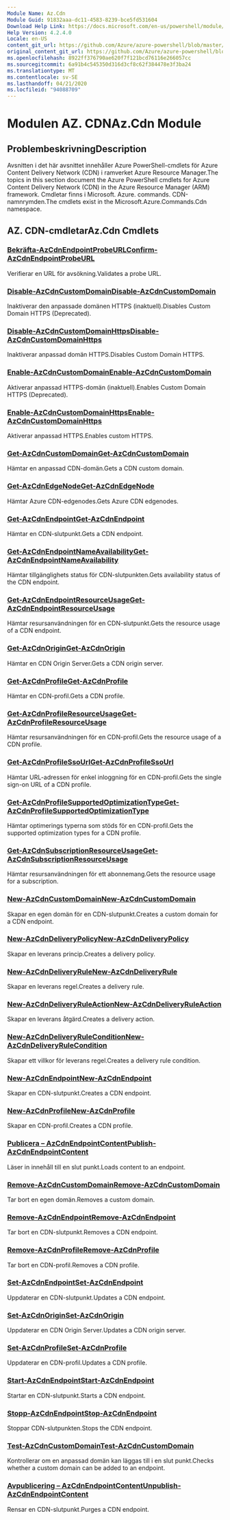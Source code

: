 ```yaml
---
Module Name: Az.Cdn
Module Guid: 91832aaa-dc11-4583-8239-bce5fd531604
Download Help Link: https://docs.microsoft.com/en-us/powershell/module/az.cdn
Help Version: 4.2.4.0
Locale: en-US
content_git_url: https://github.com/Azure/azure-powershell/blob/master/src/Cdn/Cdn/help/Az.Cdn.md
original_content_git_url: https://github.com/Azure/azure-powershell/blob/master/src/Cdn/Cdn/help/Az.Cdn.md
ms.openlocfilehash: 8922ff376790ae620f7f121bcd76116e266057cc
ms.sourcegitcommit: 6a91b4c545350d316d3cf8c62f384478e3f3ba24
ms.translationtype: MT
ms.contentlocale: sv-SE
ms.lasthandoff: 04/21/2020
ms.locfileid: "94088709"
---
```

# <span data-ttu-id="25d04-101">Modulen AZ. CDN</span><span class="sxs-lookup"><span data-stu-id="25d04-101">Az.Cdn Module</span></span>
## <span data-ttu-id="25d04-102">Problembeskrivning</span><span class="sxs-lookup"><span data-stu-id="25d04-102">Description</span></span>
<span data-ttu-id="25d04-103">Avsnitten i det här avsnittet innehåller Azure PowerShell-cmdlets för Azure Content Delivery Network (CDN) i ramverket Azure Resource Manager.</span><span class="sxs-lookup"><span data-stu-id="25d04-103">The topics in this section document the Azure PowerShell cmdlets for Azure Content Delivery Network (CDN) in the Azure Resource Manager (ARM) framework.</span></span> <span data-ttu-id="25d04-104">Cmdletar finns i Microsoft. Azure. commands. CDN-namnrymden.</span><span class="sxs-lookup"><span data-stu-id="25d04-104">The cmdlets exist in the Microsoft.Azure.Commands.Cdn namespace.</span></span>

## <span data-ttu-id="25d04-105">AZ. CDN-cmdletar</span><span class="sxs-lookup"><span data-stu-id="25d04-105">Az.Cdn Cmdlets</span></span>
### [<span data-ttu-id="25d04-106">Bekräfta-AzCdnEndpointProbeURL</span><span class="sxs-lookup"><span data-stu-id="25d04-106">Confirm-AzCdnEndpointProbeURL</span></span>](Confirm-AzCdnEndpointProbeURL.md)
<span data-ttu-id="25d04-107">Verifierar en URL för avsökning.</span><span class="sxs-lookup"><span data-stu-id="25d04-107">Validates a probe URL.</span></span>

### [<span data-ttu-id="25d04-108">Disable-AzCdnCustomDomain</span><span class="sxs-lookup"><span data-stu-id="25d04-108">Disable-AzCdnCustomDomain</span></span>](Disable-AzCdnCustomDomain.md)
<span data-ttu-id="25d04-109">Inaktiverar den anpassade domänen HTTPS (inaktuell).</span><span class="sxs-lookup"><span data-stu-id="25d04-109">Disables Custom Domain HTTPS (Deprecated).</span></span>

### [<span data-ttu-id="25d04-110">Disable-AzCdnCustomDomainHttps</span><span class="sxs-lookup"><span data-stu-id="25d04-110">Disable-AzCdnCustomDomainHttps</span></span>](Disable-AzCdnCustomDomainHttps.md)
<span data-ttu-id="25d04-111">Inaktiverar anpassad domän HTTPS.</span><span class="sxs-lookup"><span data-stu-id="25d04-111">Disables Custom Domain HTTPS.</span></span>

### [<span data-ttu-id="25d04-112">Enable-AzCdnCustomDomain</span><span class="sxs-lookup"><span data-stu-id="25d04-112">Enable-AzCdnCustomDomain</span></span>](Enable-AzCdnCustomDomain.md)
<span data-ttu-id="25d04-113">Aktiverar anpassad HTTPS-domän (inaktuell).</span><span class="sxs-lookup"><span data-stu-id="25d04-113">Enables Custom Domain HTTPS (Deprecated).</span></span>

### [<span data-ttu-id="25d04-114">Enable-AzCdnCustomDomainHttps</span><span class="sxs-lookup"><span data-stu-id="25d04-114">Enable-AzCdnCustomDomainHttps</span></span>](Enable-AzCdnCustomDomainHttps.md)
<span data-ttu-id="25d04-115">Aktiverar anpassad HTTPS.</span><span class="sxs-lookup"><span data-stu-id="25d04-115">Enables custom HTTPS.</span></span>

### [<span data-ttu-id="25d04-116">Get-AzCdnCustomDomain</span><span class="sxs-lookup"><span data-stu-id="25d04-116">Get-AzCdnCustomDomain</span></span>](Get-AzCdnCustomDomain.md)
<span data-ttu-id="25d04-117">Hämtar en anpassad CDN-domän.</span><span class="sxs-lookup"><span data-stu-id="25d04-117">Gets a CDN custom domain.</span></span>

### [<span data-ttu-id="25d04-118">Get-AzCdnEdgeNode</span><span class="sxs-lookup"><span data-stu-id="25d04-118">Get-AzCdnEdgeNode</span></span>](Get-AzCdnEdgeNode.md)
<span data-ttu-id="25d04-119">Hämtar Azure CDN-edgenodes.</span><span class="sxs-lookup"><span data-stu-id="25d04-119">Gets Azure CDN edgenodes.</span></span>

### [<span data-ttu-id="25d04-120">Get-AzCdnEndpoint</span><span class="sxs-lookup"><span data-stu-id="25d04-120">Get-AzCdnEndpoint</span></span>](Get-AzCdnEndpoint.md)
<span data-ttu-id="25d04-121">Hämtar en CDN-slutpunkt.</span><span class="sxs-lookup"><span data-stu-id="25d04-121">Gets a CDN endpoint.</span></span>

### [<span data-ttu-id="25d04-122">Get-AzCdnEndpointNameAvailability</span><span class="sxs-lookup"><span data-stu-id="25d04-122">Get-AzCdnEndpointNameAvailability</span></span>](Get-AzCdnEndpointNameAvailability.md)
<span data-ttu-id="25d04-123">Hämtar tillgänglighets status för CDN-slutpunkten.</span><span class="sxs-lookup"><span data-stu-id="25d04-123">Gets availability status of the CDN endpoint.</span></span>

### [<span data-ttu-id="25d04-124">Get-AzCdnEndpointResourceUsage</span><span class="sxs-lookup"><span data-stu-id="25d04-124">Get-AzCdnEndpointResourceUsage</span></span>](Get-AzCdnEndpointResourceUsage.md)
<span data-ttu-id="25d04-125">Hämtar resursanvändningen för en CDN-slutpunkt.</span><span class="sxs-lookup"><span data-stu-id="25d04-125">Gets the resource usage of a CDN endpoint.</span></span>

### [<span data-ttu-id="25d04-126">Get-AzCdnOrigin</span><span class="sxs-lookup"><span data-stu-id="25d04-126">Get-AzCdnOrigin</span></span>](Get-AzCdnOrigin.md)
<span data-ttu-id="25d04-127">Hämtar en CDN Origin Server.</span><span class="sxs-lookup"><span data-stu-id="25d04-127">Gets a CDN origin server.</span></span>

### [<span data-ttu-id="25d04-128">Get-AzCdnProfile</span><span class="sxs-lookup"><span data-stu-id="25d04-128">Get-AzCdnProfile</span></span>](Get-AzCdnProfile.md)
<span data-ttu-id="25d04-129">Hämtar en CDN-profil.</span><span class="sxs-lookup"><span data-stu-id="25d04-129">Gets a CDN profile.</span></span>

### [<span data-ttu-id="25d04-130">Get-AzCdnProfileResourceUsage</span><span class="sxs-lookup"><span data-stu-id="25d04-130">Get-AzCdnProfileResourceUsage</span></span>](Get-AzCdnProfileResourceUsage.md)
<span data-ttu-id="25d04-131">Hämtar resursanvändningen för en CDN-profil.</span><span class="sxs-lookup"><span data-stu-id="25d04-131">Gets the resource usage of a CDN profile.</span></span>

### [<span data-ttu-id="25d04-132">Get-AzCdnProfileSsoUrl</span><span class="sxs-lookup"><span data-stu-id="25d04-132">Get-AzCdnProfileSsoUrl</span></span>](Get-AzCdnProfileSsoUrl.md)
<span data-ttu-id="25d04-133">Hämtar URL-adressen för enkel inloggning för en CDN-profil.</span><span class="sxs-lookup"><span data-stu-id="25d04-133">Gets the single sign-on URL of a CDN profile.</span></span>

### [<span data-ttu-id="25d04-134">Get-AzCdnProfileSupportedOptimizationType</span><span class="sxs-lookup"><span data-stu-id="25d04-134">Get-AzCdnProfileSupportedOptimizationType</span></span>](Get-AzCdnProfileSupportedOptimizationType.md)
<span data-ttu-id="25d04-135">Hämtar optimerings typerna som stöds för en CDN-profil.</span><span class="sxs-lookup"><span data-stu-id="25d04-135">Gets the supported optimization types for a CDN profile.</span></span>

### [<span data-ttu-id="25d04-136">Get-AzCdnSubscriptionResourceUsage</span><span class="sxs-lookup"><span data-stu-id="25d04-136">Get-AzCdnSubscriptionResourceUsage</span></span>](Get-AzCdnSubscriptionResourceUsage.md)
<span data-ttu-id="25d04-137">Hämtar resursanvändningen för ett abonnemang.</span><span class="sxs-lookup"><span data-stu-id="25d04-137">Gets the resource usage for a subscription.</span></span>

### [<span data-ttu-id="25d04-138">New-AzCdnCustomDomain</span><span class="sxs-lookup"><span data-stu-id="25d04-138">New-AzCdnCustomDomain</span></span>](New-AzCdnCustomDomain.md)
<span data-ttu-id="25d04-139">Skapar en egen domän för en CDN-slutpunkt.</span><span class="sxs-lookup"><span data-stu-id="25d04-139">Creates a custom domain for a CDN endpoint.</span></span>

### [<span data-ttu-id="25d04-140">New-AzCdnDeliveryPolicy</span><span class="sxs-lookup"><span data-stu-id="25d04-140">New-AzCdnDeliveryPolicy</span></span>](New-AzCdnDeliveryPolicy.md)
<span data-ttu-id="25d04-141">Skapar en leverans princip.</span><span class="sxs-lookup"><span data-stu-id="25d04-141">Creates a delivery policy.</span></span>

### [<span data-ttu-id="25d04-142">New-AzCdnDeliveryRule</span><span class="sxs-lookup"><span data-stu-id="25d04-142">New-AzCdnDeliveryRule</span></span>](New-AzCdnDeliveryRule.md)
<span data-ttu-id="25d04-143">Skapar en leverans regel.</span><span class="sxs-lookup"><span data-stu-id="25d04-143">Creates a delivery rule.</span></span>

### [<span data-ttu-id="25d04-144">New-AzCdnDeliveryRuleAction</span><span class="sxs-lookup"><span data-stu-id="25d04-144">New-AzCdnDeliveryRuleAction</span></span>](New-AzCdnDeliveryRuleAction.md)
<span data-ttu-id="25d04-145">Skapar en leverans åtgärd.</span><span class="sxs-lookup"><span data-stu-id="25d04-145">Creates a delivery action.</span></span>

### [<span data-ttu-id="25d04-146">New-AzCdnDeliveryRuleCondition</span><span class="sxs-lookup"><span data-stu-id="25d04-146">New-AzCdnDeliveryRuleCondition</span></span>](New-AzCdnDeliveryRuleCondition.md)
<span data-ttu-id="25d04-147">Skapar ett villkor för leverans regel.</span><span class="sxs-lookup"><span data-stu-id="25d04-147">Creates a delivery rule condition.</span></span>

### [<span data-ttu-id="25d04-148">New-AzCdnEndpoint</span><span class="sxs-lookup"><span data-stu-id="25d04-148">New-AzCdnEndpoint</span></span>](New-AzCdnEndpoint.md)
<span data-ttu-id="25d04-149">Skapar en CDN-slutpunkt.</span><span class="sxs-lookup"><span data-stu-id="25d04-149">Creates a CDN endpoint.</span></span>

### [<span data-ttu-id="25d04-150">New-AzCdnProfile</span><span class="sxs-lookup"><span data-stu-id="25d04-150">New-AzCdnProfile</span></span>](New-AzCdnProfile.md)
<span data-ttu-id="25d04-151">Skapar en CDN-profil.</span><span class="sxs-lookup"><span data-stu-id="25d04-151">Creates a CDN profile.</span></span>

### [<span data-ttu-id="25d04-152">Publicera – AzCdnEndpointContent</span><span class="sxs-lookup"><span data-stu-id="25d04-152">Publish-AzCdnEndpointContent</span></span>](Publish-AzCdnEndpointContent.md)
<span data-ttu-id="25d04-153">Läser in innehåll till en slut punkt.</span><span class="sxs-lookup"><span data-stu-id="25d04-153">Loads content to an endpoint.</span></span>

### [<span data-ttu-id="25d04-154">Remove-AzCdnCustomDomain</span><span class="sxs-lookup"><span data-stu-id="25d04-154">Remove-AzCdnCustomDomain</span></span>](Remove-AzCdnCustomDomain.md)
<span data-ttu-id="25d04-155">Tar bort en egen domän.</span><span class="sxs-lookup"><span data-stu-id="25d04-155">Removes a custom domain.</span></span>

### [<span data-ttu-id="25d04-156">Remove-AzCdnEndpoint</span><span class="sxs-lookup"><span data-stu-id="25d04-156">Remove-AzCdnEndpoint</span></span>](Remove-AzCdnEndpoint.md)
<span data-ttu-id="25d04-157">Tar bort en CDN-slutpunkt.</span><span class="sxs-lookup"><span data-stu-id="25d04-157">Removes a CDN endpoint.</span></span>

### [<span data-ttu-id="25d04-158">Remove-AzCdnProfile</span><span class="sxs-lookup"><span data-stu-id="25d04-158">Remove-AzCdnProfile</span></span>](Remove-AzCdnProfile.md)
<span data-ttu-id="25d04-159">Tar bort en CDN-profil.</span><span class="sxs-lookup"><span data-stu-id="25d04-159">Removes a CDN profile.</span></span>

### [<span data-ttu-id="25d04-160">Set-AzCdnEndpoint</span><span class="sxs-lookup"><span data-stu-id="25d04-160">Set-AzCdnEndpoint</span></span>](Set-AzCdnEndpoint.md)
<span data-ttu-id="25d04-161">Uppdaterar en CDN-slutpunkt.</span><span class="sxs-lookup"><span data-stu-id="25d04-161">Updates a CDN endpoint.</span></span>

### [<span data-ttu-id="25d04-162">Set-AzCdnOrigin</span><span class="sxs-lookup"><span data-stu-id="25d04-162">Set-AzCdnOrigin</span></span>](Set-AzCdnOrigin.md)
<span data-ttu-id="25d04-163">Uppdaterar en CDN Origin Server.</span><span class="sxs-lookup"><span data-stu-id="25d04-163">Updates a CDN origin server.</span></span>

### [<span data-ttu-id="25d04-164">Set-AzCdnProfile</span><span class="sxs-lookup"><span data-stu-id="25d04-164">Set-AzCdnProfile</span></span>](Set-AzCdnProfile.md)
<span data-ttu-id="25d04-165">Uppdaterar en CDN-profil.</span><span class="sxs-lookup"><span data-stu-id="25d04-165">Updates a CDN profile.</span></span>

### [<span data-ttu-id="25d04-166">Start-AzCdnEndpoint</span><span class="sxs-lookup"><span data-stu-id="25d04-166">Start-AzCdnEndpoint</span></span>](Start-AzCdnEndpoint.md)
<span data-ttu-id="25d04-167">Startar en CDN-slutpunkt.</span><span class="sxs-lookup"><span data-stu-id="25d04-167">Starts a CDN endpoint.</span></span>

### [<span data-ttu-id="25d04-168">Stopp-AzCdnEndpoint</span><span class="sxs-lookup"><span data-stu-id="25d04-168">Stop-AzCdnEndpoint</span></span>](Stop-AzCdnEndpoint.md)
<span data-ttu-id="25d04-169">Stoppar CDN-slutpunkten.</span><span class="sxs-lookup"><span data-stu-id="25d04-169">Stops the CDN endpoint.</span></span>

### [<span data-ttu-id="25d04-170">Test-AzCdnCustomDomain</span><span class="sxs-lookup"><span data-stu-id="25d04-170">Test-AzCdnCustomDomain</span></span>](Test-AzCdnCustomDomain.md)
<span data-ttu-id="25d04-171">Kontrollerar om en anpassad domän kan läggas till i en slut punkt.</span><span class="sxs-lookup"><span data-stu-id="25d04-171">Checks whether a custom domain can be added to an endpoint.</span></span>

### [<span data-ttu-id="25d04-172">Avpublicering – AzCdnEndpointContent</span><span class="sxs-lookup"><span data-stu-id="25d04-172">Unpublish-AzCdnEndpointContent</span></span>](Unpublish-AzCdnEndpointContent.md)
<span data-ttu-id="25d04-173">Rensar en CDN-slutpunkt.</span><span class="sxs-lookup"><span data-stu-id="25d04-173">Purges a CDN endpoint.</span></span>

